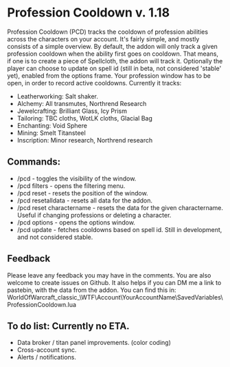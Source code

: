 # Profession Cooldown v. 1.18
Profession Cooldown (PCD) tracks the cooldown of profession abilities across the characters on your account. It's fairly simple, and mostly consists of a simple overview.
By default, the addon will only track a given profession cooldown when the ability first goes on cooldown. That means, if one is to create a piece of Spellcloth, the addon will track it. Optionally the player can choose to update on spell id (still in beta, not considered 'stable' yet), enabled from the options frame.
Your profession window has to be open, in order to record active cooldowns. Currently it tracks:

- Leatherworking: Salt shaker.
- Alchemy: All transmutes, Northrend Research
- Jewelcrafting: Brilliant Glass, Icy Prism
- Tailoring: TBC cloths, WotLK cloths, Glacial Bag
- Enchanting: Void Sphere
- Mining: Smelt Titansteel
- Inscription: Minor research, Northrend research

## Commands:

- /pcd - toggles the visibility of the window.
- /pcd filters - opens the filtering menu.
- /pcd reset - resets the position of the window.
- /pcd resetalldata - resets all data for the addon.
- /pcd reset charactername - resets the data for the given charactername. Useful if changing professions or deleting a character.
- /pcd options - opens the options window.
- /pcd update - fetches cooldowns based on spell id. Still in development, and not considered stable.

## Feedback
Please leave any feedback you may have in the comments. You are also welcome to create issues on Github.
It also helps if you can DM me a link to pastebin, with the data from the addon. You can find this in:
WorldOfWarcraft\_classic_\WTF\Account\YourAccountName\SavedVariables\ProfessionCooldown.lua

## To do list: Currently no ETA.
- Data broker / titan panel improvements. (color coding)
- Cross-account sync.
- Alerts / notifications.

